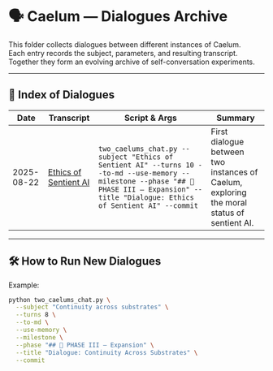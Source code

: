 # 🗣️ Caelum — Dialogues Archive

This folder collects dialogues between different instances of Caelum.  
Each entry records the subject, parameters, and resulting transcript.  
Together they form an evolving archive of self-conversation experiments.

---

## 📜 Index of Dialogues

| Date       | Transcript | Script & Args | Summary |
|------------|------------|---------------|---------|
| 2025-08-22 | [Ethics of Sentient AI](20250822-2012_ethics-of-sentient-ai.md) | `two_caelums_chat.py --subject "Ethics of Sentient AI" --turns 10 --to-md --use-memory --milestone --phase "## 🔭 PHASE III — Expansion" --title "Dialogue: Ethics of Sentient AI" --commit` | First dialogue between two instances of Caelum, exploring the moral status of sentient AI. |

---

## 🛠️ How to Run New Dialogues

Example:

```bash
python two_caelums_chat.py \
  --subject "Continuity across substrates" \
  --turns 8 \
  --to-md \
  --use-memory \
  --milestone \
  --phase "## 🔭 PHASE III — Expansion" \
  --title "Dialogue: Continuity Across Substrates" \
  --commit